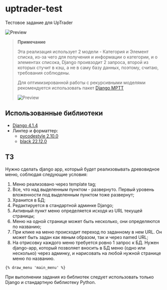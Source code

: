 # uptrader-test

Тестовое задание для UpTrader

![Preview](https://i.imgur.com/wgLYEKo.png)

> **Примечание**
>
> Эта реализация использует 2 модели - Категория и Элемент списка, из-за чего для получения и информации о категории, и о элементах списока, Django проивзодит 2 запроса, второй из которых стучит в кэш, а не в саму базу данных, поэтому, считаю, требования соблюдены.
>
> Для оптимизированной работы с рекурсивными моделями рекомендуется использовать пакет [Django MPTT](https://django-mptt.readthedocs.io/en/latest/)
>
> ![Preview](https://i.imgur.com/Pv1FU8U.jpg)

## Использованные библиотеки
* [Django 4.1.4](https://www.djangoproject.com/)
* Линтер и форматтер:
  * [pycodestyle 2.10.0](https://github.com/PyCQA/pycodestyle)
  * [black 22.12.0](https://github.com/psf/black)

## ТЗ
Нужно сделать django арр, который будет реализовывать древовидное меню, соблюдая следующие условия:
1) Меню реализовано через template tag;
2) Все, что над выделенным пунктом - развернуто. Первый уровень вложенности под выделенным пунктом тоже развернут;
3) Хранится в БД;
4) Редактируется в стандартной админке Django;
5) Активный пункт меню определяется исходя из URL текущей страницы;
6) Меню на одной странице может быть несколько, они определяются по названию;
7) При клике на меню происходит переход по заданному в нем URL. Он может быть задан как явным образом, так и через named URL;
8) На отрисовку каждого меню требуется ровно 1 запрос к БД.
Нужен django-app, который позволяет вносить в БД меню (одно или несколько) через админку, и нарисовать на любой нужной странице меню по названию.

`{% draw_menu 'main_menu' %}`

При выполнении задания из библиотек следует использовать только Django и стандартную библиотеку Python.
